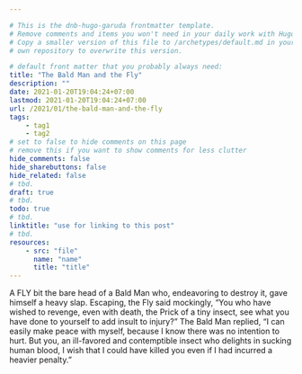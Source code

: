 ```yaml
---

# This is the dnb-hugo-garuda frontmatter template. 
# Remove comments and items you won't need in your daily work with Hugo.
# Copy a smaller version of this file to /archetypes/default.md in your
# own repository to overwrite this version.

# default front matter that you probably always need:
title: "The Bald Man and the Fly"
description: ""
date: 2021-01-20T19:04:24+07:00
lastmod: 2021-01-20T19:04:24+07:00
url: /2021/01/the-bald-man-and-the-fly
tags:
    - tag1
    - tag2
# set to false to hide comments on this page
# remove this if you want to show comments for less clutter
hide_comments: false
hide_sharebuttons: false
hide_related: false
# tbd.
draft: true
# tbd.
todo: true
# tbd.
linktitle: "use for linking to this post"
# tbd.
resources:
    - src: "file"
      name: "name"
      title: "title"
---
```

A FLY bit the bare head of a Bald Man who, endeavoring to destroy it, gave himself a heavy slap. Escaping, the Fly said mockingly, “You who have wished to revenge, even with death, the Prick of a tiny insect, see what you have done to yourself to add insult to injury?” The Bald Man replied, “I can easily make peace with myself, because I know there was no intention to hurt. But you, an ill-favored and contemptible insect who delights in sucking human blood, I wish that I could have killed you even if I had incurred a heavier penalty.”
